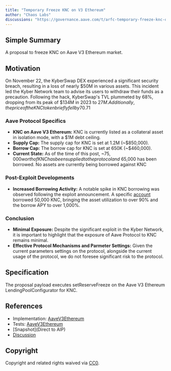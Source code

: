 ```yaml
---
title: "Temporary Freeze KNC on V3 Ethereum"
author: "Chaos Labs"
discussions: "https://governance.aave.com/t/arfc-temporary-freeze-knc-on-v3-ethereum/15654"
---
```


## Simple Summary

A proposal to freeze KNC on Aave V3 Ethereum market.

## Motivation

On November 22, the KyberSwap DEX experienced a significant security breach, resulting in a loss of nearly $50M in various assets. This incident led the Kyber Network team to advise its users to withdraw their funds as a precaution. Following the hack, KyberSwap's TVL plummeted by 68%, dropping from its peak of $134M in 2023 to $27M. Additionally, the price of the KNC token briefly fell by 7% upon the news breaking but later stabilized and is now trading at ~$0.71

### **Aave Protocol Specifics**

- **KNC on Aave V3 Ethereum:** KNC is currently listed as a collateral asset in isolation mode, with a $1M debt ceiling.
- **Supply Cap:** The supply cap for KNC is set at 1.2M (~$850,000).
- **Borrow Cap:** The borrow cap for KNC is set at 650K (~$460,000).
- **Current State:** As of the time of this post, ~$75,000 worth of KNC has been supplied to the protocol and ~$65,000 has been borrowed. No assets are currently being borrowed against KNC

### **Post-Exploit Developments**

- **Increased Borrowing Activity:** A notable spike in KNC borrowing was observed following the exploit announcement. A specific [account](https://community.chaoslabs.xyz/aave/risk/wallets/0x473d3a2005499301dc353afa9d0c9c5980b5188c) borrowed 50,000 KNC, bringing the asset utilization to over 90% and the borrow APY to over 1,000%.

### Conclusion

- **Minimal Exposure:** Despite the significant exploit in the Kyber Network, it is important to highlight that the exposure of Aave Protocol to KNC remains minimal.
- **Effective Protocol Mechanisms and Parmeter Settings:** Given the current parameters settings on the protocol, alongside the current usage of the protocol, we do not foresee significant risk to the protocol.

## Specification

The proposal payload executes setReserveFreeze on the Aave V3 Ethereum LendingPoolConfigurator for KNC.

## References

- Implementation: [AaveV3Ethereum](https://github.com/bgd-labs/aave-proposals-v3/blob/main/src/20231123_AaveV3Ethereum_TemporaryFreezeKNCOnV3Ethereum/AaveV3Ethereum_TemporaryFreezeKNCOnV3Ethereum_20231123.sol)
- Tests: [AaveV3Ethereum](https://github.com/bgd-labs/aave-proposals-v3/blob/main/src/20231123_AaveV3Ethereum_TemporaryFreezeKNCOnV3Ethereum/AaveV3Ethereum_TemporaryFreezeKNCOnV3Ethereum_20231123.t.sol)
- [Snapshot](Direct to AIP)
- [Discussion](https://governance.aave.com/t/arfc-temporary-freeze-knc-on-v3-ethereum/15654)

## Copyright

Copyright and related rights waived via [CC0](https://creativecommons.org/publicdomain/zero/1.0/).
